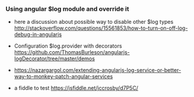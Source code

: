 ### Using angular $log module and override it

* here a discussion about possible way to disable other $log types    
http://stackoverflow.com/questions/15561853/how-to-turn-on-off-log-debug-in-angularjs
* Configuration $log.provider with decorators
https://github.com/ThomasBurleson/angularjs-logDecorator/tree/master/demos

* https://nazargargol.com/extending-angularjs-log-service-or-better-way-to-monkey-patch-angular-services

* a fiddle to test 
https://jsfiddle.net/jccrosby/d7P5C/